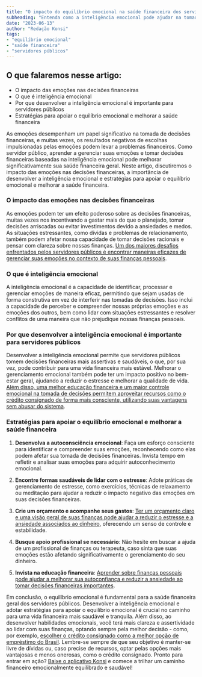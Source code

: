 ```yaml
---
title: "O impacto do equilíbrio emocional na saúde financeira dos servidores públicos"
subheading: "Entenda como a inteligência emocional pode ajudar na tomada de decisões financeiras mais assertivas e saudáveis"
date: "2023-06-13"
author: "Redação Konsi"
tags:
- "equilíbrio emocional"
- "saúde financeira"
- "servidores públicos"
---
```


## O que falaremos nesse artigo:

- O impacto das emoções nas decisões financeiras
- O que é inteligência emocional
- Por que desenvolver a inteligência emocional é importante para servidores públicos
- Estratégias para apoiar o equilíbrio emocional e melhorar a saúde financeira

As emoções desempenham um papel significativo na tomada de decisões financeiras, e muitas vezes, os resultados negativos de escolhas impulsionadas pelas emoções podem levar a problemas financeiros. Como servidor público, aprender a gerenciar suas emoções e tomar decisões financeiras baseadas na inteligência emocional pode melhorar significativamente sua saúde financeira geral. Neste artigo, discutiremos o impacto das emoções nas decisões financeiras, a importância de desenvolver a inteligência emocional e estratégias para apoiar o equilíbrio emocional e melhorar a saúde financeira.

### O impacto das emoções nas decisões financeiras

As emoções podem ter um efeito poderoso sobre as decisões financeiras, muitas vezes nos incentivando a gastar mais do que o planejado, tomar decisões arriscadas ou evitar investimentos devido a ansiedades e medos. As situações estressantes, como dívidas e problemas de relacionamento, também podem afetar nossa capacidade de tomar decisões racionais e pensar com clareza sobre nossas finanças. [Um dos maiores desafios enfrentados pelos servidores públicos é encontrar maneiras eficazes de gerenciar suas emoções no contexto de suas finanças pessoais](5-passos-para-organizar-suas-financas-e-evitar-endividamento.md).

### O que é inteligência emocional

A inteligência emocional é a capacidade de identificar, processar e gerenciar emoções de maneira eficaz, permitindo que sejam usadas de forma construtiva em vez de interferir nas tomadas de decisões. Isso inclui a capacidade de perceber e compreender nossas próprias emoções e as emoções dos outros, bem como lidar com situações estressantes e resolver conflitos de uma maneira que não prejudique nossas finanças pessoais.

### Por que desenvolver a inteligência emocional é importante para servidores públicos

Desenvolver a inteligência emocional permite que servidores públicos tomem decisões financeiras mais assertivas e saudáveis, o que, por sua vez, pode contribuir para uma vida financeira mais estável. Melhorar o gerenciamento emocional também pode ter um impacto positivo no bem-estar geral, ajudando a reduzir o estresse e melhorar a qualidade de vida. [Além disso, uma melhor educação financeira e um maior controle emocional na tomada de decisões permitem aproveitar recursos como o crédito consignado de forma mais consciente, utilizando suas vantagens sem abusar do sistema](crdito-consignado-como-utiliz-lo-para-melhorar-sua-vida-financeira.md).

### Estratégias para apoiar o equilíbrio emocional e melhorar a saúde financeira

1. **Desenvolva a autoconsciência emocional**: Faça um esforço consciente para identificar e compreender suas emoções, reconhecendo como elas podem afetar sua tomada de decisões financeiras. Invista tempo em refletir e analisar suas emoções para adquirir autoconhecimento emocional.

2. **Encontre formas saudáveis de lidar com o estresse**: Adote práticas de gerenciamento de estresse, como exercícios, técnicas de relaxamento ou meditação para ajudar a reduzir o impacto negativo das emoções em suas decisões financeiras.

3. **Crie um orçamento e acompanhe seus gastos**: [Ter um orçamento claro e uma visão geral de suas finanças pode ajudar a reduzir o estresse e a ansiedade associados ao dinheiro](como-criar-e-seguir-um-oramento-financeiro-pessoal-para-servidores-pblicos.md), oferecendo um senso de controle e estabilidade.

4. **Busque apoio profissional se necessário**: Não hesite em buscar a ajuda de um profissional de finanças ou terapeuta, caso sinta que suas emoções estão afetando significativamente o gerenciamento do seu dinheiro.

5. **Invista na educação financeira**: [Aprender sobre finanças pessoais pode ajudar a melhorar sua autoconfiança e reduzir a ansiedade ao tomar decisões financeiras importantes](a-importncia-da-educao-financeira-para-servidores-pblicos-e-como-implement-la-em-sua-vida.md).

Em conclusão, o equilíbrio emocional é fundamental para a saúde financeira geral dos servidores públicos. Desenvolver a inteligência emocional e adotar estratégias para apoiar o equilíbrio emocional é crucial no caminho para uma vida financeira mais saudável e tranquila. Além disso, ao desenvolver habilidades emocionais, você terá mais clareza e assertividade ao lidar com suas finanças, optando sempre pela melhor decisão - como, por exemplo, [escolher o crédito consignado como a melhor opção de empréstimo do Brasil](8-razoes-pelas-quais-o-emprestimo-consignado). Lembre-se sempre de que seu objetivo é manter-se livre de dívidas ou, caso precise de recursos, optar pelas opções mais vantajosas e menos onerosas, como o crédito consignado. Pronto para entrar em ação? [Baixe o aplicativo Konsi](/download) e comece a trilhar um caminho financeiro emocionalmente equilibrado e saudável!